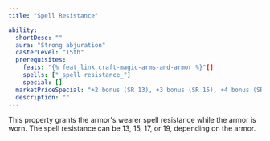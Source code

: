 ```yaml
---
title: "Spell Resistance"

ability:
  shortDesc: ""
  aura: "Strong abjuration"
  casterLevel: "15th"
  prerequisites:
    feats: "{% feat_link craft-magic-arms-and-armor %}"[]
    spells: ["_spell resistance_"]
    special: []
  marketPriceSpecial: "+2 bonus (SR 13), +3 bonus (SR 15), +4 bonus (SR 17), +5 bonus (SR 19)"
  description: ""
---
```

This property grants the armor's wearer spell resistance while the armor is worn. The spell resistance can be 13, 15, 17, or 19, depending on the armor.



